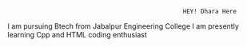                                                      HEY! Dhara Here                                                      
 I am pursuing Btech from Jabalpur Engineering College 
 I am presently learning Cpp and HTML
 coding enthusiast
 
                                                    


<!---
bindaldhara/bindaldhara is a ✨ special ✨ repository because its `README.md` (this file) appears on your GitHub profile.
You can click the Preview link to take a look at your changes.
--->

